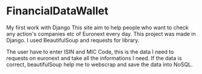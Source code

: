 # FinancialDataWallet
My first work with Django
This site aim to help people who want to check any action's companies etc of Euronext every day.
This project was made in Django. I used BeautifulSoup and requests for library. 

The user have to enter ISIN and MIC Code, this is the data I need to requests on euronext and take all the informations I need. If the data is correct, beautifulSoup help me to webscrap and save the data into NoSQL.

